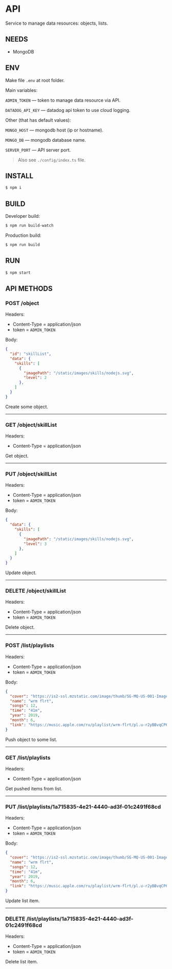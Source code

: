 # API

Service to manage data resources: objects, lists.

## NEEDS

- MongoDB

## ENV

Make file `.env` at root folder.

Main variables:

`ADMIN_TOKEN` — token to manage data resource via API.

`DATADOG_API_KEY` — datadog api token to use cloud logging.

Other (that has default values):

`MONGO_HOST` — mongodb host (ip or hostname).

`MONGO_DB` — mongodb database name.

`SERVER_PORT` — API server port.

> Also see `./config/index.ts` file.

## INSTALL

```bash
$ npm i
```

## BUILD

Developer build:

```bash
$ npm run build-watch
```

Production build:

```bash
$ npm run build
```

## RUN

```bash
$ npm start
```

## API METHODS

### **POST** /object

Headers:

- Content-Type = application/json
- token = `ADMIN_TOKEN`

Body:

```json
{
  "id": "skillList",
  "data": {
    "skills": [
      {
        "imagePath": "/static/images/skills/nodejs.svg",
        "level": 2
      },
    ]
  }
}
```

Create some object.

----

### **GET** /object/skillList

Headers:

- Content-Type = application/json

Get object.

-----

### **PUT** /object/skillList

Headers:

- Content-Type = application/json
- token = `ADMIN_TOKEN`

Body:

```json
{
  "data": {
    "skills": [
      {
        "imagePath": "/static/images/skills/nodejs.svg",
        "level": 3
      },
    ]
  }
}
```

Update object.

------

### **DELETE** /object/skillList

Headers:

- Content-Type = application/json
- token = `ADMIN_TOKEN`

Delete object.

-----

### **POST** /list/playlists

Headers:

- Content-Type = application/json
- token = `ADMIN_TOKEN`

Body:

```json
{
  "cover": "https://is2-ssl.mzstatic.com/image/thumb/SG-MQ-US-001-Image000001/v4/a1/8c/78/a18c78c2-a1dd-5c1e-743b-670ae0ddad25/image/313x313cc.jpg",
  "name": "wrm flrt",
  "songs": 12,
  "time": "41m",
  "year": 2019,
  "month": 6,
  "link": "https://music.apple.com/ru/playlist/wrm-flrt/pl.u-r2yBBvqCP6X4rZm?l=en"
}
```

Push object to some list.

-----

### **GET** /list/playlists

Headers:

- Content-Type = application/json

Get pushed items from list.

----

### **PUT** /list/playlists/1a715835-4e21-4440-ad3f-01c2491f68cd

Headers:

- Content-Type = application/json
- token = `ADMIN_TOKEN`

Body:

```json
{
  "cover": "https://is2-ssl.mzstatic.com/image/thumb/SG-MQ-US-001-Image000001/v4/a1/8c/78/a18c78c2-a1dd-5c1e-743b-670ae0ddad25/image/313x313cc.jpg",
  "name": "wrm flrt",
  "songs": 12,
  "time": "41m",
  "year": 2019,
  "month": 6,
  "link": "https://music.apple.com/ru/playlist/wrm-flrt/pl.u-r2yBBvqCP6X4rZm?l=en"
}
```

Update list item.

----

### **DELETE** /list/playlists/1a715835-4e21-4440-ad3f-01c2491f68cd

Headers:

- Content-Type = application/json
- token = `ADMIN_TOKEN`

Delete list item.
